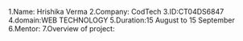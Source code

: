 1.Name: Hrishika Verma
2.Company: CodTech 
3.ID:CT04DS6847
4.domain:WEB TECHNOLOGY
5.Duration:15 August to 15 September
6.Mentor: 
7.Overview of project:

